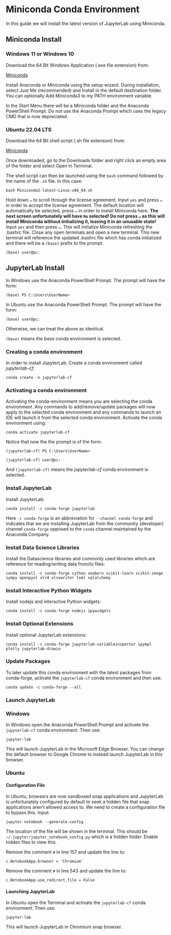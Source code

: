 # Miniconda Conda Environment

In this guide we will install the latest version of JupyterLab using Miniconda.

## Miniconda Install

### Windows 11 or Windows 10

Download the 64 Bit Windows Application (.exe file extension) from:

[Miniconda](https://docs.conda.io/en/latest/miniconda.html)

Install Anaconda or Miniconda using the setup wizard. During installation, select Just Me (recommended) and Install in the default destination folder. You can optionally Add Miniconda3 to my PATH environment variable.

In the Start Menu there will be a Miniconda folder and the Anaconda PowerShell Prompt. Do not use the Anaconda Prompt which uses the legacy CMD that is now depreciated. 

### Ubuntu 22.04 LTS

Download the 64 Bit shell script (.sh file extension) from:

[Miniconda](https://docs.conda.io/en/latest/miniconda.html)

Once downloaded, go to the Downloads folder and right click an empty area of the folder and select Open in Terminal.

The shell script can then be launched using the ```bash``` command followed by the name of the ```.sh``` file. In this case:

```bash Miniconda3-latest-Linux-x86_64.sh```

Hold down ```↵``` to scroll through the license agreement. Input ```yes``` and press ```↵``` in order to accept the license agreement. The default location will automatically be selected, press ```↵``` in order to install Miniconda here. **The next screen unfortunately will have ```No``` selected! Do not press ```↵``` as this will install Miniconda without initializing it, leaving it in an unusable state!** Input ```yes``` and then  press ```↵```. This will initialize Miniconda refreshing the .bashrc file. Close any open terminals and open a new terminal. This new terminal will reference the updated .bashrc file which has conda initialized and there will be a ```(base)``` prefix to the prompt.

```(base) user@pc:```

## JupyterLab Install

In Windows use the Anaconda PowerShell Prompt. The prompt will have the form:

```(base) PS C:\Users\UserName>```

In Ubuntu use the Anaconda PowerShell Prompt. The prompt will have the form:

```(base) user@pc:```

Otherwise, we can treat the above as identical.

```(base)``` means the *base* conda environment is selected.

### Creating a conda environment

In order to install JupyterLab. Create a conda environment called *jupyterlab-cf*:

```
conda create -n jupyterlab-cf
```

### Activating a conda environment

Activating the conda-environment means you are selecting the conda environment. Any commands to add/remove/update packages will now apply to the selected conda environment and any commands to launch an IDE will launch it from the selected conda environment. Activate the conda environment using:

```
conda activate jupyterlab-cf
```

Notice that now the the prompt is of the form:

```(jupyterlab-cf) PS C:\Users\UserName>```

```(jupyterlab-cf) user@pc:```

And ```(jupyterlab-cf)``` means the *jupyterlab-cf* conda environment is selected.

### Install JupyterLab

Install JupyterLab:

```
conda install -c conda-forge jupyterlab
```

Here ```-c conda-forge``` is an abbreviation for ```--channel conda-forge``` and indicates that we are installing JupyterLab from the community (developer) channel ```conda-forge``` opposed to the ```conda``` channel maintained by the Anaconda Company.

### Install Data Science Libraries

Install the Datascience libraries and commonly used libraries which are reference for reading/writing data from/to files:

```
conda install -c conda-forge cython seaborn scikit-learn scikit-image sympy openpyxl xlrd xlsxwriter lxml sqlalchemy
```

### Install Interactive Python Widgets

Install nodejs and interactive Python widgets:

```
conda install -c conda-forge nodejs ipywidgets 
```

### Install Optional Extensions

Install optional JupyterLab extensions:

```
conda install -c conda-forge jupyterlab-variableinspector ipympl plotly jupyterlab-drawio

```

### Update Packages

To later update this conda environment with the latest packages from conda-forge, activate the ```jupyterlab-cf``` conda environment and then use:

```
conda update -c conda-forge --all
```

### Launch JupyterLab

### Windows 
In Windows open the Anaconda PowerShell Prompt and activate the ```jupyterlab-cf``` conda environment. Then use:

```
jupyter-lab
```

This will launch JupyterLab in the Microsoft Edge Browser. You can change the default browser to Google Chrome to instead launch JupyterLab in this browser.

### Ubuntu

#### Configuration File

In Ubuntu, browsers are now sandboxed snap applications and JupyterLab is unfortunately configured by default to seek a hidden file that snap applications aren't allowed access to. We need to create a configuration file to bypass this. Input:

```
jupyter notebook --generate-config
```

The location of the file will be shown in the terminal. This should be ```~/.jupyter/jupyter_notebook_config.py``` which is a hidden folder. Enable hidden files to view this.

Remove the comment ```#``` in line 157 and update the line to:

```
c.NotebookApp.browser = 'Chromium'
```

Remove the comment ```#``` in line 543 and update the line to:

```
c.NotebookApp.use_redirect_file = False
```

#### Launching JupyterLab
In Ubuntu open the Terminal and activate the ```jupyterlab-cf``` conda environment. Then use:

```
jupyter-lab
```

This will launch JupyterLab in Chromium snap browser.

